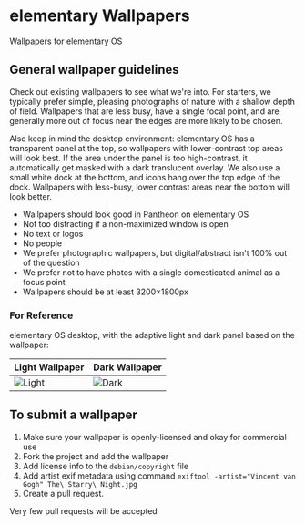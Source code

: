 # elementary Wallpapers
Wallpapers for elementary OS

## General wallpaper guidelines

Check out existing wallpapers to see what we're into. For starters, we typically prefer simple, pleasing photographs of nature with a shallow depth of field. Wallpapers that are less busy, have a single focal point, and are generally more out of focus near the edges are more likely to be chosen. 

Also keep in mind the desktop environment: elementary OS has a transparent panel at the top, so wallpapers with lower-contrast top areas will look best. If the area under the panel is too high-contrast, it automatically get masked with a dark translucent overlay. We also use a small white dock at the bottom, and icons hang over the top edge of the dock. Wallpapers with less-busy, lower contrast areas near the bottom will look better.

* Wallpapers should look good in Pantheon on elementary OS
* Not too distracting if a non-maximized window is open
* No text or logos
* No people
* We prefer photographic wallpapers, but digital/abstract isn't 100% out of the question
* We prefer not to have photos with a single domesticated animal as a focus point
* Wallpapers should be at least 3200×1800px

### For Reference

elementary OS desktop, with the adaptive light and dark panel based on the wallpaper:

| Light Wallpaper                           | Dark Wallpaper                           |
| ----------------------------------------- | ---------------------------------------- |
| ![Light](https://i.imgur.com/xpjjOxJ.png) | ![Dark](https://i.imgur.com/CzFvBj2.png) |

## To submit a wallpaper

1. Make sure your wallpaper is openly-licensed and okay for commercial use
2. Fork the project and add the wallpaper
3. Add license info to the `debian/copyright` file
4. Add artist exif metadata using command `exiftool -artist="Vincent van Gogh" The\ Starry\ Night.jpg`
5. Create a pull request.

Very few pull requests will be accepted
